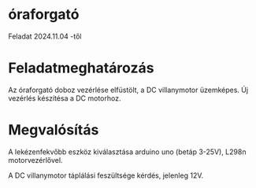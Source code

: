 # óraforgató
Feladat 2024.11.04 -től

# Feladatmeghatározás
Az óraforgató doboz vezérlése elfüstölt, a DC villanymotor üzemképes. Új vezérlés készítésa a DC motorhoz.<br>


# Megvalósítás
A lekézenfekvőbb eszköz kiválasztása arduino uno (betáp 3-25V), L298n motorvezérlővel.

A DC villanymotor táplálási feszültsége kérdés, jelenleg 12V.

